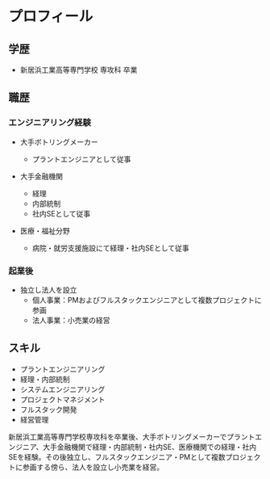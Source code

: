 # プロフィール

## 学歴
- 新居浜工業高等専門学校 専攻科 卒業

## 職歴

### エンジニアリング経験
- 大手ボトリングメーカー
  - プラントエンジニアとして従事

- 大手金融機関
  - 経理
  - 内部統制
  - 社内SEとして従事

- 医療・福祉分野
  - 病院・就労支援施設にて経理・社内SEとして従事

### 起業後
- 独立し法人を設立
  - 個人事業：PMおよびフルスタックエンジニアとして複数プロジェクトに参画
  - 法人事業：小売業の経営

## スキル
- プラントエンジニアリング
- 経理・内部統制
- システムエンジニアリング
- プロジェクトマネジメント
- フルスタック開発
- 経営管理 

新居浜工業高等専門学校専攻科を卒業後、大手ボトリングメーカーでプラントエンジニア、大手金融機関で経理・内部統制・社内SE、医療機関での経理・社内SEを経験。その後独立し、フルスタックエンジニア・PMとして複数プロジェクトに参画する傍ら、法人を設立し小売業を経営。 